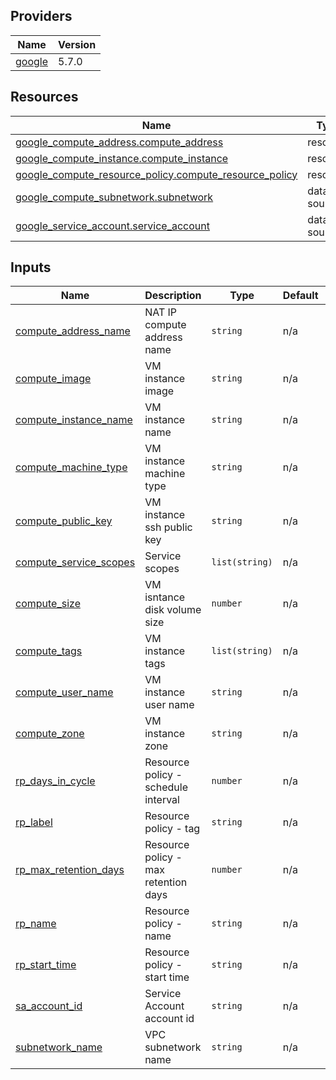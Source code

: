 <!-- BEGIN_TF_DOCS -->


## Providers

| Name | Version |
|------|---------|
| <a name="provider_google"></a> [google](#provider\_google) | 5.7.0 |

## Resources

| Name | Type |
|------|------|
| [google_compute_address.compute_address](https://registry.terraform.io/providers/hashicorp/google/latest/docs/resources/compute_address) | resource |
| [google_compute_instance.compute_instance](https://registry.terraform.io/providers/hashicorp/google/latest/docs/resources/compute_instance) | resource |
| [google_compute_resource_policy.compute_resource_policy](https://registry.terraform.io/providers/hashicorp/google/latest/docs/resources/compute_resource_policy) | resource |
| [google_compute_subnetwork.subnetwork](https://registry.terraform.io/providers/hashicorp/google/latest/docs/data-sources/compute_subnetwork) | data source |
| [google_service_account.service_account](https://registry.terraform.io/providers/hashicorp/google/latest/docs/data-sources/service_account) | data source |

## Inputs

| Name | Description | Type | Default | Required |
|------|-------------|------|---------|:--------:|
| <a name="input_compute_address_name"></a> [compute\_address\_name](#input\_compute\_address\_name) | NAT IP compute address name | `string` | n/a | yes |
| <a name="input_compute_image"></a> [compute\_image](#input\_compute\_image) | VM instance image | `string` | n/a | yes |
| <a name="input_compute_instance_name"></a> [compute\_instance\_name](#input\_compute\_instance\_name) | VM instance name | `string` | n/a | yes |
| <a name="input_compute_machine_type"></a> [compute\_machine\_type](#input\_compute\_machine\_type) | VM instance machine type | `string` | n/a | yes |
| <a name="input_compute_public_key"></a> [compute\_public\_key](#input\_compute\_public\_key) | VM instance ssh public key | `string` | n/a | yes |
| <a name="input_compute_service_scopes"></a> [compute\_service\_scopes](#input\_compute\_service\_scopes) | Service scopes | `list(string)` | n/a | yes |
| <a name="input_compute_size"></a> [compute\_size](#input\_compute\_size) | VM isntance disk volume size | `number` | n/a | yes |
| <a name="input_compute_tags"></a> [compute\_tags](#input\_compute\_tags) | VM instance tags | `list(string)` | n/a | yes |
| <a name="input_compute_user_name"></a> [compute\_user\_name](#input\_compute\_user\_name) | VM instance user name | `string` | n/a | yes |
| <a name="input_compute_zone"></a> [compute\_zone](#input\_compute\_zone) | VM instance zone | `string` | n/a | yes |
| <a name="input_rp_days_in_cycle"></a> [rp\_days\_in\_cycle](#input\_rp\_days\_in\_cycle) | Resource policy - schedule interval | `number` | n/a | yes |
| <a name="input_rp_label"></a> [rp\_label](#input\_rp\_label) | Resource policy - tag | `string` | n/a | yes |
| <a name="input_rp_max_retention_days"></a> [rp\_max\_retention\_days](#input\_rp\_max\_retention\_days) | Resource policy - max retention days | `number` | n/a | yes |
| <a name="input_rp_name"></a> [rp\_name](#input\_rp\_name) | Resource policy - name | `string` | n/a | yes |
| <a name="input_rp_start_time"></a> [rp\_start\_time](#input\_rp\_start\_time) | Resource policy - start time | `string` | n/a | yes |
| <a name="input_sa_account_id"></a> [sa\_account\_id](#input\_sa\_account\_id) | Service Account account id | `string` | n/a | yes |
| <a name="input_subnetwork_name"></a> [subnetwork\_name](#input\_subnetwork\_name) | VPC subnetwork name | `string` | n/a | yes |
<!-- END_TF_DOCS -->
